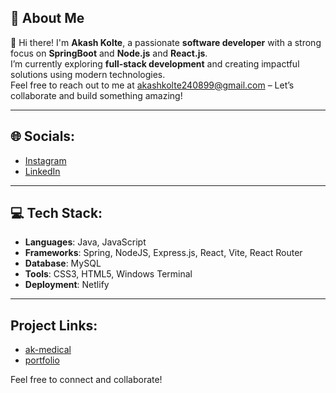 ## 💫 About Me

👋 Hi there! I'm **Akash Kolte**, a passionate **software developer** with a strong focus on **SpringBoot** and **Node.js** and **React.js**.  
I’m currently exploring **full-stack development** and creating impactful solutions using modern technologies.  
Feel free to reach out to me at [akashkolte240899@gmail.com](mailto:akashkolte240899@gmail.com) – Let’s collaborate and build something amazing!

---

## 🌐 Socials:
- [Instagram](https://www.instagram.com/_akash_kolte)  
- [LinkedIn](https://www.linkedin.com/in/akash-kolte-029382230)

---

## 💻 Tech Stack:
- **Languages**: Java, JavaScript
- **Frameworks**: Spring, NodeJS, Express.js, React, Vite, React Router
- **Database**: MySQL
- **Tools**: CSS3, HTML5, Windows Terminal
- **Deployment**: Netlify

---
## Project Links:
- [ak-medical](https://ak-medical.netlify.app)
- [portfolio](https://akashkolte-portfolio.netlify.app)

Feel free to connect and collaborate!

